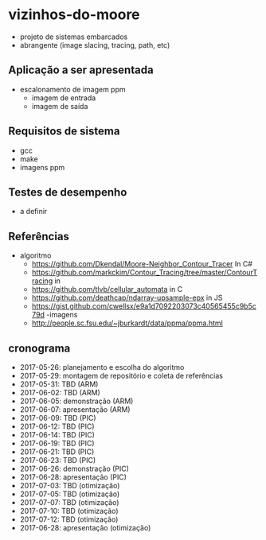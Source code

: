 # vizinhos-do-moore

- projeto de sistemas embarcados
- abrangente (image slacing, tracing, path, etc)

## Aplicação a ser apresentada

- escalonamento de imagem ppm
  - imagem de entrada
  - imagem de saída

## Requisitos de sistema

- gcc
- make
- imagens ppm

## Testes de desempenho

- a definir

## Referências
- algoritmo
  - https://github.com/Dkendal/Moore-Neighbor_Contour_Tracer  In C#
  - https://github.com/markckim/Contour_Tracing/tree/master/ContourTracing in 
  - https://github.com/tlvb/cellular_automata in C
  - https://github.com/deathcap/ndarray-upsample-epx in JS
  - https://gist.github.com/cwellsx/e9a1d7092203073c40565455c9b5c79d
-imagens
  - http://people.sc.fsu.edu/~jburkardt/data/ppma/ppma.html
  
## cronograma
- 2017-05-26: planejamento e escolha do algoritmo
- 2017-05-29: montagem de repositório e coleta de referências
- 2017-05-31: TBD (ARM)
- 2017-06-02: TBD (ARM)
- 2017-06-05: demonstração (ARM)
- 2017-06-07: apresentação (ARM)
- 2017-06-09: TBD (PIC)
- 2017-06-12: TBD (PIC)
- 2017-06-14: TBD (PIC)
- 2017-06-19: TBD (PIC)
- 2017-06-21: TBD (PIC)
- 2017-06-23: TBD (PIC)
- 2017-06-26: demonstração (PIC)
- 2017-06-28: apresentação (PIC)
- 2017-07-03: TBD (otimização)
- 2017-07-05: TBD (otimização)
- 2017-07-07: TBD (otimização)
- 2017-07-10: TBD (otimização)
- 2017-07-12: TBD (otimização)
- 2017-06-28: apresentação (otimização)



